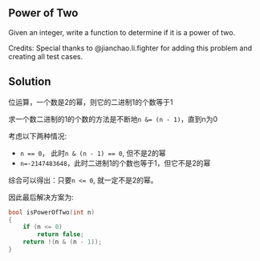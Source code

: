## Power of Two

Given an integer, write a function to determine if it is a power of two.

Credits:
Special thanks to @jianchao.li.fighter for adding this problem and creating all test cases.

## Solution

位运算，一个数是2的幂，则它的二进制1的个数等于1

求一个数二进制的1的个数的方法是不断地`n &= (n - 1)`，直到n为0

考虑以下两种情况:

* `n == 0`， 此时`n & (n - 1) == 0`, 但不是2的幂
* `n=-2147483648`，此时二进制1的个数也等于1，但它不是2的幂

综合可以得出：只要`n <= 0`, 就一定不是2的幂。

因此最后解决方案为:

```c
bool isPowerOfTwo(int n)
{
	if (n <= 0)
		return false;
	return !(n & (n - 1));
}
```
